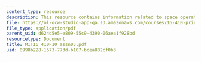 ```yaml
---
content_type: resource
description: This resource contains information related to space operations.
file: https://ol-ocw-studio-app-qa.s3.amazonaws.com/courses/16-410-principles-of-autonomy-and-decision-making-fall-2010/0998b2281573773db107bcea882cf0b3_MIT16_410F10_assn05.pdf
file_type: application/pdf
parent_uid: d624d5e5-e809-55c9-4390-06aea1f928bd
resourcetype: Document
title: MIT16_410F10_assn05.pdf
uid: 0998b228-1573-773d-b107-bcea882cf0b3
---
```


